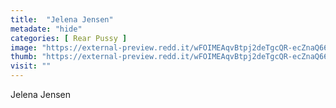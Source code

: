 ```yaml
---
title:  "Jelena Jensen"
metadate: "hide"
categories: [ Rear Pussy ]
image: "https://external-preview.redd.it/wFOIMEAqvBtpj2deTgcQR-ecZnaQ66sVdVDAn9jpc2k.jpg?auto=webp&s=527c20f795ae21209378e43411f1ee20b170ca37"
thumb: "https://external-preview.redd.it/wFOIMEAqvBtpj2deTgcQR-ecZnaQ66sVdVDAn9jpc2k.jpg?width=1080&crop=smart&auto=webp&s=678e200ac7c61c91cfe7478f38bb5a64a33ab1a8"
visit: ""
---
```

Jelena Jensen
